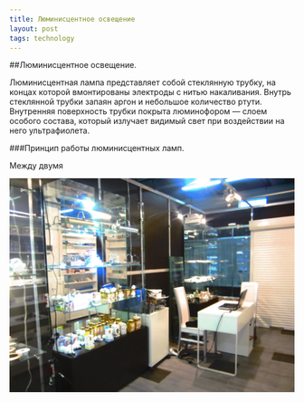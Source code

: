 ```yaml
---
title: Люминисцентное освещение
layout: post
tags: technology
---
```

##Люминисцентное освещение.

Люминисцентная лампа представляет собой стеклянную трубку, на концах которой вмонтированы электроды с нитью накаливания. Внутрь стеклянной трубки запаян аргон и небольшое количество ртути. Внутренняя поверхность трубки покрыта люминофором — слоем особого состава, который излучает видимый свет при воздействии на него ультрафиолета.

###Принцип работы люминисцентных ламп.

Между двумя



![Фотография внутри магазина](/images/posts/2014/08-15-inside.jpg "Внутри магазина Quanatres")
